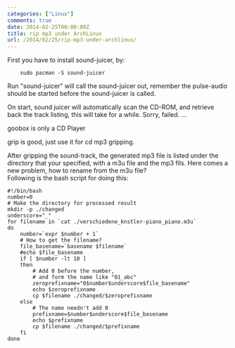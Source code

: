 ```yaml
---
categories: ["Linux"]
comments: true
date: 2014-02-25T00:00:00Z
title: rip mp3 under ArchLinux
url: /2014/02/25/rip-mp3-under-archlinux/
---
```


First you have to install sound-juicer, by:

```
	sudo pacman -S sound-juicer

```
Run "sound-juicer" will call the sound-juicer out, remember the pulse-audio should be started before the sound-juicer is called.    

On start, sound juicer will automatically scan the CD-ROM, and retrieve back the track listing, this will take for a while.  Sorry, failed. ...    

goobox is only a CD Player    

grip is good, just use it for cd mp3 gripping.     


After gripping the sound-track, the generated mp3 file is listed under the directory that your specified, with a m3u file and the mp3 fils. Here comes a new problem, how to rename from the m3u file?     
Following is the bash script for doing this:

```
#!/bin/bash
number=0
# Make the directory for processed result
mkdir -p ./changed
underscore="_"
for filename in `cat ./verschiedene_knstler-piano_piano.m3u`
do
	number=`expr $number + 1`
	# How to get the filename? 
	file_basename=`basename $filename`
	#echo $file_basename
	if [ $number -lt 10 ]
	then
		# Add 0 before the number,
		# and form the name like "01_abc"
		zeroprefixname="0$number$underscore$file_basename"
		echo $zeroprefixname
		cp $filename ./changed/$zeroprefixname
	else
		# The name needn't add 0
		prefixname=$number$underscore$file_basename
		echo $prefixname
		cp $filename ./changed/$prefixname
	fi
done

```

